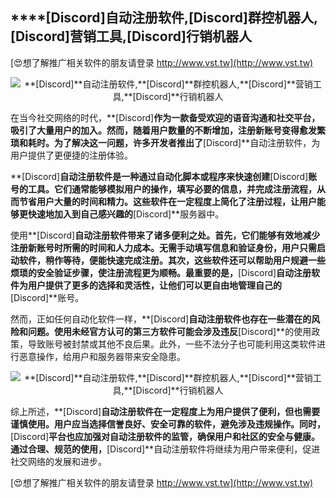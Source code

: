 ## ****[Discord]**自动注册软件,**[Discord]**群控机器人,**[Discord]**营销工具,**[Discord]**行销机器人**

[😍想了解推广相关软件的朋友请登录 http://www.vst.tw](http://www.vst.tw)

 <center><img src="https://vst.tw/MP4/tuiguang/png/4.png" alt="**[Discord]**自动注册软件,**[Discord]**群控机器人,**[Discord]**营销工具,**[Discord]**行销机器人"></center>

在当今社交网络的时代，**[Discord]**作为一款备受欢迎的语音沟通和社交平台，吸引了大量用户的加入。然而，随着用户数量的不断增加，注册新账号变得愈发繁琐和耗时。为了解决这一问题，许多开发者推出了**[Discord]**自动注册软件，为用户提供了更便捷的注册体验。

**[Discord]**自动注册软件是一种通过自动化脚本或程序来快速创建**[Discord]**账号的工具。它们通常能够模拟用户的操作，填写必要的信息，并完成注册流程，从而节省用户大量的时间和精力。这些软件在一定程度上简化了注册过程，让用户能够更快速地加入到自己感兴趣的**[Discord]**服务器中。

使用**[Discord]**自动注册软件带来了诸多便利之处。首先，它们能够有效地减少注册新账号时所需的时间和人力成本。无需手动填写信息和验证身份，用户只需启动软件，稍作等待，便能快速完成注册。其次，这些软件还可以帮助用户规避一些烦琐的安全验证步骤，使注册流程更为顺畅。最重要的是，**[Discord]**自动注册软件为用户提供了更多的选择和灵活性，让他们可以更自由地管理自己的**[Discord]**账号。

然而，正如任何自动化软件一样，**[Discord]**自动注册软件也存在一些潜在的风险和问题。使用未经官方认可的第三方软件可能会涉及违反**[Discord]**的使用政策，导致账号被封禁或其他不良后果。此外，一些不法分子也可能利用这类软件进行恶意操作，给用户和服务器带来安全隐患。

 <center><img src="https://vst.tw/MP4/tuiguang/png/6.png" alt="**[Discord]**自动注册软件,**[Discord]**群控机器人,**[Discord]**营销工具,**[Discord]**行销机器人"></center>

综上所述，**[Discord]**自动注册软件在一定程度上为用户提供了便利，但也需要谨慎使用。用户应当选择信誉良好、安全可靠的软件，避免涉及违规操作。同时，**[Discord]**平台也应加强对自动注册软件的监管，确保用户和社区的安全与健康。通过合理、规范的使用，**[Discord]**自动注册软件将继续为用户带来便利，促进社交网络的发展和进步。

[😍想了解推广相关软件的朋友请登录 http://www.vst.tw](http://www.vst.tw)



